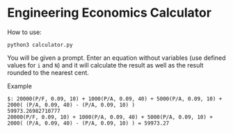 # Engineering Economics Calculator

How to use:
```
python3 calculator.py
```

You will be given a prompt. Enter an equation without variables (use defined values for `i` and `N`) and it will calculate the result as well as the result rounded to the nearest cent.

Example
```
$: 20000(P/F, 0.09, 10) + 1000(P/A, 0.09, 40) + 5000(P/A, 0.09, 10) + 2000( (P/A, 0.09, 40) - (P/A, 0.09, 10) )
59973.26982710777
20000(P/F, 0.09, 10) + 1000(P/A, 0.09, 40) + 5000(P/A, 0.09, 10) + 2000( (P/A, 0.09, 40) - (P/A, 0.09, 10) ) = 59973.27
```
